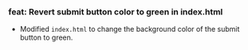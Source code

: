 ### feat: Revert submit button color to green in index.html
- Modified `index.html` to change the background color of the submit button to green. 
